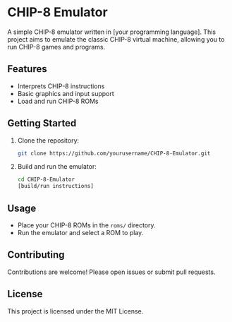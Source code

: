 # CHIP-8 Emulator

A simple CHIP-8 emulator written in [your programming language]. This project aims to emulate the classic CHIP-8 virtual machine, allowing you to run CHIP-8 games and programs.

## Features

- Interprets CHIP-8 instructions
- Basic graphics and input support
- Load and run CHIP-8 ROMs

## Getting Started

1. Clone the repository:
    ```bash
    git clone https://github.com/yourusername/CHIP-8-Emulator.git
    ```
2. Build and run the emulator:
    ```bash
    cd CHIP-8-Emulator
    [build/run instructions]
    ```

## Usage

- Place your CHIP-8 ROMs in the `roms/` directory.
- Run the emulator and select a ROM to play.

## Contributing

Contributions are welcome! Please open issues or submit pull requests.

## License

This project is licensed under the MIT License.